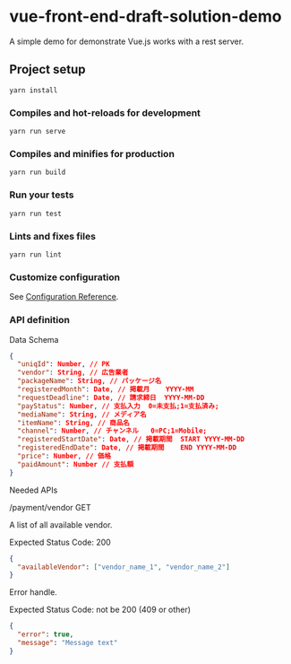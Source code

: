 # vue-front-end-draft-solution-demo

A simple demo for demonstrate Vue.js works with a rest server.

## Project setup

```
yarn install
```

### Compiles and hot-reloads for development

```
yarn run serve
```

### Compiles and minifies for production

```
yarn run build
```

### Run your tests

```
yarn run test
```

### Lints and fixes files

```
yarn run lint
```

### Customize configuration

See [Configuration Reference](https://cli.vuejs.org/config/).

### API definition

Data Schema

```json
{
  "uniqId": Number, // PK
  "vendor": String, // 広告業者
  "packageName": String, // パッケージ名
  "registeredMonth": Date, // 掲載月	 YYYY-MM
  "requestDeadline": Date, // 請求締日	YYYY-MM-DD
  "payStatus": Number, // 支払入力	0=未支払;1=支払済み;
  "mediaName": String, // メディア名
  "itemName": String, // 商品名
  "channel": Number, // チャンネル	0=PC;1=Mobile;
  "registeredStartDate": Date, // 掲載期間	START YYYY-MM-DD
  "registeredEndDate": Date, // 掲載期間	END YYYY-MM-DD
  "price": Number, // 価格
  "paidAmount": Number // 支払額
}
```

Needed APIs

/payment/vendor GET

A list of all available vendor.

Expected Status Code: 200

```json
{
  "availableVendor": ["vendor_name_1", "vendor_name_2"]
}
```

Error handle.

Expected Status Code: not be 200 (409 or other)

```json
{
  "error": true,
  "message": "Message text"
}
```
